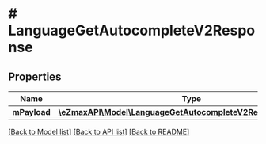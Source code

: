 # # LanguageGetAutocompleteV2Response

## Properties

Name | Type | Description | Notes
------------ | ------------- | ------------- | -------------
**mPayload** | [**\eZmaxAPI\Model\LanguageGetAutocompleteV2ResponseMPayload**](LanguageGetAutocompleteV2ResponseMPayload.md) |  |

[[Back to Model list]](../../README.md#models) [[Back to API list]](../../README.md#endpoints) [[Back to README]](../../README.md)
